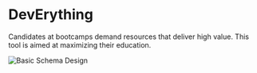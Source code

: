 DevErything
===========

Candidates at bootcamps demand resources that deliver high value.  This tool is aimed at maximizing their education.


![Basic Schema Design](http://i.imgur.com/fYWhE3T.png)
